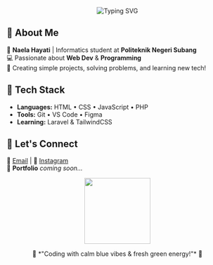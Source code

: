 <!-- 🌊 Welcome Banner -->
<p align="center">
  <img src="https://readme-typing-svg.herokuapp.com?font=Pacifico&size=35&duration=4000&pause=1000&color=32CD32&center=true&vCenter=true&width=600&lines=Heyy+I'm+Naela+💙;Informatics+Student+🎓;Exploring+Code+🌿" alt="Typing SVG" />
</p>

## 🌊 About Me
💙 **Naela Hayati** | Informatics student at **Politeknik Negeri Subang**  
💻 Passionate about **Web Dev** & **Programming**  
🌿 Creating simple projects, solving problems, and learning new tech!

## 🌿 Tech Stack
- **Languages:** HTML • CSS • JavaScript • PHP  
- **Tools:** Git • VS Code • Figma  
- **Learning:** Laravel & TailwindCSS


## 🌊 Let's Connect
📧 [Email](mailto:nananan@gmail.com) | 🌿 [Instagram](https://instagram.com/yourusername)  
💙 **Portfolio** *coming soon...*

<p align="center">
  <img src="https://media2.giphy.com/media/v1.Y2lkPTc5MGI3NjExNHIwcWhpbjh1d2t6cXpuZTlkOGZjYm80Ynp0djRnYzkwNmlhNnMzZCZlcD12MV9pbnRlcm5hbF9naWZfYnlfaWQmY3Q9Zw/eHQ5BsgBIBIGI/giphy.gif" width="150px" />
</p>
<p align="center">🌊 *"Coding with calm blue vibes & fresh green energy!"* 🌿</p>
